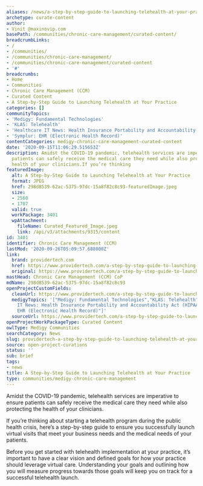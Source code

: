 ```yaml
---
aliases: /news/a-step-by-step-guide-to-launching-telehealth-at-your-practice
archetype: curate-content
author:
- Vinit @maxinovip.com
basePath: /communities/chronic-care-management/curated-content/
breadcrumbLinks:
- /
- /communities/
- /communities/chronic-care-management/
- /communities/chronic-care-management/curated-content
- '#'
breadcrumbs:
- Home
- Communities
- Chronic Care Management (CCM)
- Curated Content
- A Step-by-Step Guide to Launching Telehealth at Your Practice
categories: []
communityTopics:
- 'Medigy: Fundamental Technologies'
- 'KLAS: Telehealth'
- 'Healthcare IT News: Health Insurance Portability and Accountability Act (HIPAA)'
- 'Symplur: EHR (Electronic Health Record)'
contentCategories: medigy-chronic-care-management-curated-content
date: '2020-09-15T11:06:29.515653Z'
description: Amidst the COVID-19 pandemic, telehealth services are imperative to ensure
  patients can safely receive the medical care they need while also protecting the
  health of your clinicians.If you’re thinking
featuredImage:
  alt: A Step-by-Step Guide to Launching Telehealth at Your Practice
  format: JPEG
  href: 298d8539-62ac-5375-97dc-15a8f82c8c93-featuredImage.jpeg
  size:
  - 2560
  - 1707
  valid: true
  workPackage: 3401
  wpAttachment:
    fileName: Curated_Featured_Image.jpeg
    link: /api/v3/attachments/9315/content
id: 3401
identifier: Chronic Care Management (CCM)
lastMod: '2020-09-26T05:09:57.688000Z'
link:
  brand: providertech.com
  href: https://www.providertech.com/a-step-by-step-guide-to-launching-telehealth-at-your-practice/
  original: https://www.providertech.com/a-step-by-step-guide-to-launching-telehealth-at-your-practice/
mastHead: Chronic Care Management (CCM) CoP
mdName: 298d8539-62ac-5375-97dc-15a8f82c8c93
openProjectCustomFields:
  cleanUrl: https://www.providertech.com/a-step-by-step-guide-to-launching-telehealth-at-your-practice/
  medigyTopics: '["Medigy: Fundamental Technologies","KLAS: Telehealth","Healthcare
    IT News: Health Insurance Portability and Accountability Act (HIPAA)","Symplur:
    EHR (Electronic Health Record)"]'
  sourceUrl: https://www.providertech.com/a-step-by-step-guide-to-launching-telehealth-at-your-practice/
openProjectWorkPackageType: Curated Content
owlType: Medigy Communities
searchCategory: News
slug: providertech-a-step-by-step-guide-to-launching-telehealth-at-your-practice
source: open-project-curations
status: ''
sub: brief
tags:
- news
title: A Step-by-Step Guide to Launching Telehealth at Your Practice
type: communities/medigy-chronic-care-management
---
```


<p>Amidst the COVID-19 pandemic, telehealth services are imperative to ensure patients can safely receive the medical care they need while also protecting the health of your clinicians.</p><p>If you’re thinking about starting a telehealth program during the public health crisis, here’s a step-by-step guide to ensure you successfully launch virtual visits that meet your business needs and the medical needs of your patients.</p><p>Before you get started with telehealth implementation at your practice, it’s important to have a clear vision and defined goals for how your practice should leverage virtual care. Understanding your goals and outlining how you will measure progress towards those goals will keep you on track for a successful telehealth launch.</p>